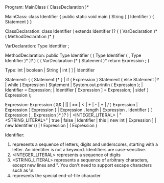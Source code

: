 Program: MainClass ( ClassDeclaration )* <EOF>

MainClass: class Identifier { public static void main ( String [ ] Identifier ) { Statement } }

ClassDeclaration: class Identifier ( extends Identifier )? { ( VarDeclaration )* ( MethodDeclaration )* }

VarDeclaration: Type Identifier ;

MethodDeclaration: public Type Identifier ( ( Type Identifier ( , Type Identifier )* )? ) { ( VarDeclaration )* ( Statement )* return Expression ; }

Type: int | boolean | String | int [ ] | Identifier

Statement: { ( Statement )* } |
           if ( Expression ) Statement ( else Statement )? |
           while ( Expression ) Statement |
           System.out.println ( Expression ); |
           Identifier = Expression; |
           Identifier [ Expression ] = Expression; |
           sidef ( Expression );

Expression: Expression ( && | || | == | < | + | - | * | / ) Expression | 
            Expression [ Expression ] | 
            Expression . length | 
            Expression . Identifier ( ( Expression ( , Expression )* )? ) | 
            <INTEGER_LITERAL> | 
            "<STRING_LITERAL>" | 
            true | 
            false |
            Identifier | 
            this | 
            new int [ Expression ] | 
            new Identifier () | 
            ! Expression | 
            ( Expression )
            
Identifier: <IDENTIFIER>


1. <IDENTIFIER> represents a sequence of letters, digits and underscores, starting with a letter. An identifier is not 
   a keyword. Identifiers are case-sensitive.
2. <INTEGER_LITERAL> represents a sequence of digits
3. <STRING_LITERAL> represents a sequence of arbitrary characters, except new lines and ". You don't need to support 
escape characters such as \n.
4. <EOF> represents the special end-of-file character
